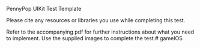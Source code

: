 PennyPop UIKit Test Template

Please cite any resources or libraries you use while completing this test.

Refer to the accompanying pdf for further instructions about what you need to implement. Use the supplied images to complete the test.# gameIOS
